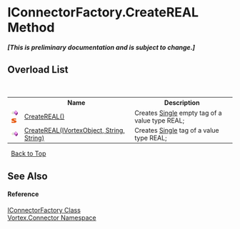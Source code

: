 # IConnectorFactory.CreateREAL Method 
 _**\[This is preliminary documentation and is subject to change.\]**_


## Overload List
&nbsp;<table><tr><th></th><th>Name</th><th>Description</th></tr><tr><td>![Public method](media/pubmethod.gif "Public method")![Static member](media/static.gif "Static member")</td><td><a href="M_Vortex_Connector_IConnectorFactory_CreateREAL.md">CreateREAL()</a></td><td>
Creates <a href="http://msdn2.microsoft.com/en-us/library/3www918f" target="_blank">Single</a> empty tag of a value type REAL;</td></tr><tr><td>![Public method](media/pubmethod.gif "Public method")</td><td><a href="M_Vortex_Connector_IConnectorFactory_CreateREAL_1.md">CreateREAL(IVortexObject, String, String)</a></td><td>
Creates <a href="http://msdn2.microsoft.com/en-us/library/3www918f" target="_blank">Single</a> tag of a value type REAL;</td></tr></table>&nbsp;
<a href="#iconnectorfactory.createreal-method">Back to Top</a>

## See Also


#### Reference
<a href="T_Vortex_Connector_IConnectorFactory.md">IConnectorFactory Class</a><br /><a href="N_Vortex_Connector.md">Vortex.Connector Namespace</a><br />